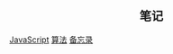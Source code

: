 ## <center>笔记</center>

[JavaScript](./JavaScript/README.md)
[算法](./algorithm/README.md)
[备忘录](./notes/README.md)
